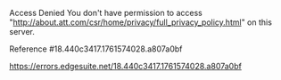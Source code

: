 Access Denied
You don't have permission to access "http://about.att.com/csr/home/privacy/full_privacy_policy.html" on this server.

Reference #18.440c3417.1761574028.a807a0bf

https://errors.edgesuite.net/18.440c3417.1761574028.a807a0bf